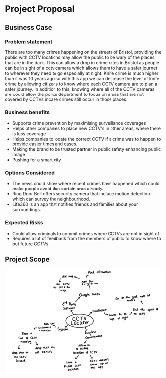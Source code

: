 # Project Proposal

## Business Case

### Problem statement

There are too many crimes happening on the streets of Bristol, providing the public with CCTV locations may allow the public to be wary of the places that are in the dark. This can allow a drop in crime rates in Bristol as people can be in sight of a cctv camera which allows them to have a safer journet to wherever they need to go especially at night. Knife crime is much higher than it was 10 years ago so with this app we can decrease the level of knife crime by allowing citizens to know where each CCTV camera are to plan a safer journey. In addition to this, knowing where all of the CCTV cameras are could allow the police department to focus on areas that are not covered by CCTVs incase crimes still occur in those places.


### Business benefits

- Supports crime prevention by maximising surveillance coverages
- Helps other companies to place new CCTV's in other areas, where there is less coverage
- Helps companies to locate the correct CCTV if a crime was to happen to provide easier times and cases.
- Making the brand to be trusted partner in public safety enhancing public image
-	Pushing for a smart city

### Options Considered

- The news could show where recent crimes have happened which could make people avoid that certain area already.
- Ring Door Bell offers security camera that include motion detection which can survey the neighbourhood.
- Life360 is an app that notifies friends and families about your surroundings.
  
### Expected Risks

- Could allow criminals to commit crimes where CCTVs are not in sight of
- Requires a lot of feedback from the members of public to know where to put future CCTVs


 


## Project Scope

![Insert your Context Diagram Here](images/newContext.png)
